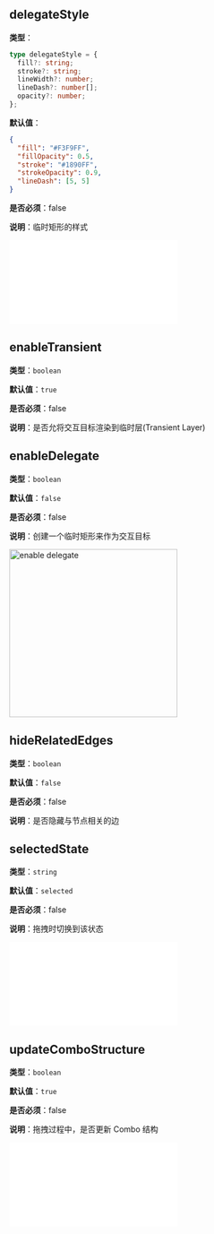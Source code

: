 ## delegateStyle

**类型**：

```ts
type delegateStyle = {
  fill?: string;
  stroke?: string;
  lineWidth?: number;
  lineDash?: number[];
  opacity?: number;
};
```

**默认值**：

```json
{
  "fill": "#F3F9FF",
  "fillOpacity": 0.5,
  "stroke": "#1890FF",
  "strokeOpacity": 0.9,
  "lineDash": [5, 5]
}
```

**是否必须**：false

**说明**：临时矩形的样式

<embed src="./BehaviorEventName.zh.md"></embed>

## enableTransient

**类型**：`boolean`

**默认值**：`true`

**是否必须**：false

**说明**：是否允将交互目标渲染到临时层(Transient Layer)

## enableDelegate

**类型**：`boolean`

**默认值**：`false`

**是否必须**：false

**说明**：创建一个临时矩形来作为交互目标

<img alt="enable delegate" src="https://mdn.alipayobjects.com/huamei_qa8qxu/afts/img/A*ajOlSJlLPpAAAAAAAAAAAAAADmJ7AQ/original
" height='300'/>

## hideRelatedEdges

**类型**：`boolean`

**默认值**：`false`

**是否必须**：false

**说明**：是否隐藏与节点相关的边

## selectedState

**类型**：`string`

**默认值**：`selected`

**是否必须**：false

**说明**：拖拽时切换到该状态

<embed src="./BehaviorThrottle.zh.md"></embed>

## updateComboStructure

**类型**：`boolean`

**默认值**：`true`

**是否必须**：false

**说明**：拖拽过程中，是否更新 Combo 结构

<embed src="./BehaviorShouldBegin.zh.md"></embed>
